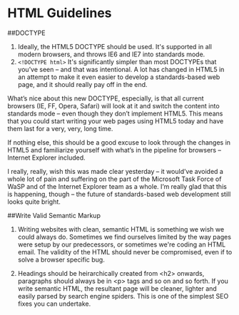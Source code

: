 # HTML Guidelines

##DOCTYPE
1. Ideally, the HTML5 DOCTYPE should be used. It's supported in all modern browsers, and throws IE6 and IE7 into standards mode. 
2. `<!DOCTYPE html>` It's significantly simpler than most DOCTYPEs that you’ve seen – and that was intentional. 
A lot has changed in HTML5 in an attempt to make it even easier to develop a standards-based web page, 
and it should really pay off in the end.

What’s nice about this new DOCTYPE, especially, is that all current browsers (IE, FF, Opera, Safari) 
will look at it and switch the content into standards mode – even though they don’t implement HTML5. 
This means that you could start writing your web pages using HTML5 today and have them last for a 
very, very, long time.

If nothing else, this should be a good excuse to look through the changes in HTML5 and familiarize 
yourself with what’s in the pipeline for browsers – Internet Explorer included.

I really, really, wish this was made clear yesterday – it would’ve avoided a whole lot of pain and 
suffering on the part of the Microsoft Task Force of WaSP and of the Internet Explorer team as a whole. 
I’m really glad that this is happening, though – the future of standards-based web development still 
looks quite bright.

##Write Valid Semantic Markup
1. Writing websites with clean, semantic HTML is something we wish we could always do. Sometimes we find ourselves limited 
by the way pages were setup by our predecessors, or sometimes we're coding an HTML email. The validity of the HTML should 
never be compromised, even if to solve a browser specific bug.

2. Headings should be heirarchically created from \<h2\> onwards, paragraphs should always be in \<p\> tags and so on and 
so forth. If you write semantic HTML, the resultant page will be cleaner, lighter and easily parsed by search engine 
spiders. This is one of the simplest SEO fixes you can undertake.


